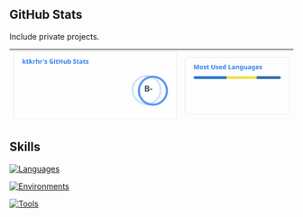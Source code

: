 ## GitHub Stats

Include private projects.

| <a href=""><img aling="center" src="img/stats.svg" alt="ovi" /></a> | <a href=""><img src="img/lang-stats.svg" alt="ovi" /></a> |
| ------------- | ------------- |


## Skills

[![Languages](https://skillicons.dev/icons?i=py,c,cpp,rust,ts,js)](https://skillicons.dev)

[![Environments](https://skillicons.dev/icons?i=apple,ubuntu,linux,windows,aws,azure,gcp)](https://skillicons.dev)

[![Tools](https://skillicons.dev/icons?i=opencv,pytorch,tensorflow,sklearn,anaconda,git,github,docker,terraform,vercel,firebase,nodejs,react,nextjs,nestjs,flask,fastapi,django,prisma,mongodb,mysql,postgres,sqlite,redis,rabbitmq,raspberrypi,vscode&perline=10)](https://skillicons.dev)



